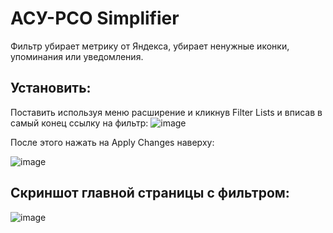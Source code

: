 # АСУ-РСО Simplifier
Фильтр убирает метрику от Яндекса, убирает ненужные иконки, упоминания или уведомления.

## Установить:
Поставить используя меню расширение и кликнув Filter Lists и вписав в самый конец ссылку на фильтр:
![image](https://github.com/someonix/asurso-filter/assets/76738630/46d7e114-b69c-4523-8529-bacc3e17f626)

После этого нажать на Apply Changes наверху:

![image](https://github.com/someonix/asurso-filter/assets/76738630/4f026fe0-0eba-44f5-a2a0-8d19730e2532)


## Скриншот главной страницы с фильтром:
![image](https://github.com/someonix/asurso-filter/assets/76738630/f19ebe0c-6b02-4f2b-8b4e-4f893c9d435c)


